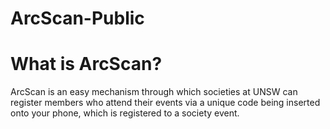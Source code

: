 # ArcScan-Public

# What is ArcScan?

ArcScan is an easy mechanism through which societies at UNSW can register members who attend their events via
a unique code being inserted onto your phone, which is registered to a society event.
